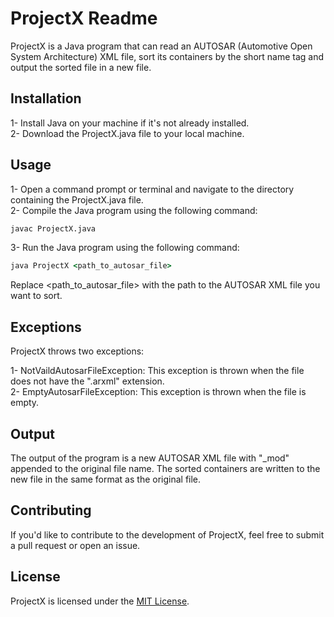 # ProjectX Readme
ProjectX is a Java program that can read an AUTOSAR (Automotive Open System Architecture) XML file, sort its containers by the short name tag and output the sorted file in a new file.

## Installation
1- Install Java on your machine if it's not already installed.<br>
2- Download the ProjectX.java file to your local machine.
##  Usage
1- Open a command prompt or terminal and navigate to the directory containing the ProjectX.java file.<br>
2- Compile the Java program using the following command:<br>
```cmd
javac ProjectX.java
```
3- Run the Java program using the following command:
```cmd
java ProjectX <path_to_autosar_file>
```
Replace <path_to_autosar_file> with the path to the AUTOSAR XML file you want to sort.

## Exceptions
ProjectX throws two exceptions:

1- NotVaildAutosarFileException: This exception is thrown when the file does not have the ".arxml" extension.<br>
2- EmptyAutosarFileException: This exception is thrown when the file is empty.
## Output
The output of the program is a new AUTOSAR XML file with "_mod" appended to the original file name. The sorted containers are written to the new file in the same format as the original file.

## Contributing
If you'd like to contribute to the development of ProjectX, feel free to submit a pull request or open an issue.

## License
ProjectX is licensed under the [MIT License](https://opensource.org/license/mit/).
